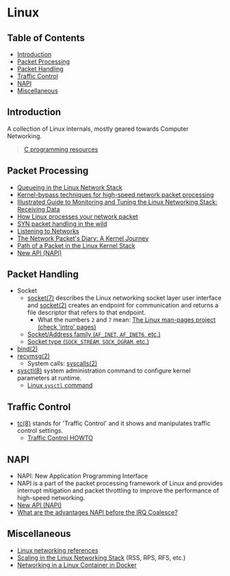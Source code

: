 # Linux

## Table of Contents

-   [Introduction](#introduction)
-   [Packet Processing](#packet-processing)
-   [Packet Handling](#packet-handling)
-   [Traffic Control](#traffic-control)
-   [NAPI](#napi)
-   [Miscellaneous](#miscellaneous)

## Introduction

A collection of Linux internals, mostly geared towards Computer Networking.

> [C programming resources](https://dev.harshkapadia.me/resources#c)

## Packet Processing

-   [Queueing in the Linux Network Stack](https://www.coverfire.com/articles/queueing-in-the-linux-network-stack)
-   [Kernel-bypass techniques for high-speed network packet processing](https://www.youtube.com/watch?v=MpjlWt7fvrw)
-   [Illustrated Guide to Monitoring and Tuning the Linux Networking Stack: Receiving Data](https://blog.packagecloud.io/illustrated-guide-monitoring-tuning-linux-networking-stack-receiving-data)
-   [How Linux processes your network packet](https://www.youtube.com/watch?v=3Ij0aZRsw9w)
-   [SYN packet handling in the wild](https://blog.cloudflare.com/syn-packet-handling-in-the-wild)
-   [Listening to Networks](https://www.youtube.com/watch?v=NGOD8VdyevM)
-   [The Network Packet's Diary: A Kernel Journey](https://www.youtube.com/watch?v=T5TvPRQFNoM)
-   [Path of a Packet in the Linux Kernel Stack](https://www.cs.dartmouth.edu/~sergey/netreads/path-of-packet/Network_stack.pdf)
-   [New API (NAPI)](#napi)

## Packet Handling

-   Socket
    -   [socket(7)](https://man7.org/linux/man-pages/man7/socket.7.html) describes the Linux networking socket layer user interface and [socket(2)](https://man7.org/linux/man-pages/man2/socket.2.html) creates an endpoint for communication and returns a file descriptor that refers to that endpoint.
        -   What the numbers `2` and `7` mean: [The Linux man-pages project (check 'intro' pages)](https://man7.org/linux/man-pages/index.html)
    -   [Socket/Address family (`AF_INET`, `AF_INET6`, etc.)](https://man7.org/linux/man-pages/man7/address_families.7.html)
    -   [Socket type (`SOCK_STREAM`, `SOCK_DGRAM`, etc.)](https://man7.org/linux/man-pages/man2/socket.2.html#:~:text=Currently%20defined%20types%20are%3A)
-   [bind(2)](https://man7.org/linux/man-pages/man2/bind.2.html)
-   [recvmsg(2)](https://www.man7.org/linux/man-pages/man2/recvmsg.2.html)
    -   System calls: [syscalls(2)](https://man7.org/linux/man-pages/man2/syscalls.2.html)
-   [sysctl(8)](https://www.man7.org/linux/man-pages/man8/sysctl.8.html) system administration command to configure kernel parameters at runtime.
    -   [Linux `sysctl` command](https://linuxize.com/post/sysctl-command-in-linux)

## Traffic Control

-   [tc(8)](https://man7.org/linux/man-pages/man8/tc.8.html) stands for 'Traffic Control' and it shows and manipulates traffic control settings.
    -   [Traffic Control HOWTO](https://tldp.org/HOWTO/html_single/Traffic-Control-HOWTO)

## NAPI

-   NAPI: New Application Programming Interface
-   NAPI is a part of the packet processing framework of Linux and provides interrupt mitigation and packet throttling to improve the performance of high-speed networking.
-   [New API (NAPI)](https://wiki.linuxfoundation.org/networking/napi)
-   [What are the advantages NAPI before the IRQ Coalesce?](https://stackoverflow.com/questions/28090086/what-are-the-advantages-napi-before-the-irq-coalesce)

## Miscellaneous

-   [Linux networking references](https://linux-kernel-labs.github.io/refs/heads/master/labs/networking.html#further-reading)
-   [Scaling in the Linux Networking Stack](https://docs.kernel.org/networking/scaling.html) (RSS, RPS, RFS, etc.)
-   [Networking in a Linux Container in Docker](https://harshkapadia2.github.io/docker/linux-networking)
